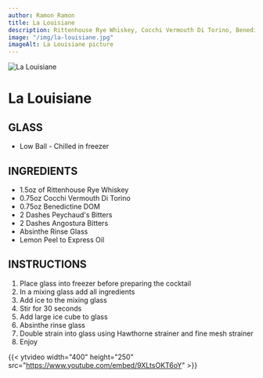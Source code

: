 ```yaml
---
author: Ramon Ramon
title: La Louisiane
description: Rittenhouse Rye Whiskey, Cocchi Vermouth Di Torino, Benedictine DOM, Peychaud's Bitters, Angostura Bitters, Absinthe, Express Lemon Peel
image: "/img/la-louisiane.jpg"
imageAlt: La Louisiane picture
---
```


![La Louisiane](/img/la-louisiane.jpg "Picture of La Louisiane")

# La Louisiane

## GLASS

-   Low Ball - Chilled in freezer

## INGREDIENTS

-   1.5oz of Rittenhouse Rye Whiskey
-   0.75oz Cocchi Vermouth Di Torino
-   0.75oz Benedictine DOM
-   2 Dashes Peychaud's Bitters
-   2 Dashes Angostura Bitters
-   Absinthe Rinse Glass
-   Lemon Peel to Express Oil

## INSTRUCTIONS

1. Place glass into freezer before preparing the cocktail
2. In a mixing glass add all ingredients
3. Add ice to the mixing glass
4. Stir for 30 seconds
5. Add large ice cube to glass
6. Absinthe rinse glass
7. Double strain into glass using Hawthorne strainer and fine mesh strainer
8. Enjoy

{{< ytvideo width="400" height="250" src="https://www.youtube.com/embed/9XLtsOKT6oY" >}}
